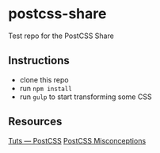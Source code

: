 # postcss-share
Test repo for the PostCSS Share

## Instructions 
- clone this repo
- run ```npm install```
- run ```gulp``` to start transforming some CSS

## Resources 
[Tuts — PostCSS](http://webdesign.tutsplus.com/categories/postcss)
[PostCSS Misconceptions](https://medium.com/@ddprrt/postcss-misconceptions-faf5dc5038df)